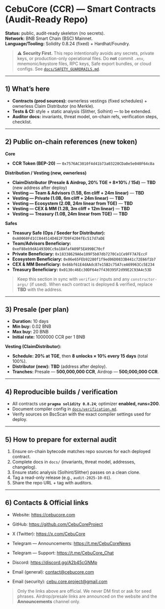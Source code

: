 # CebuCore (CCR) — Smart Contracts (Audit-Ready Repo)

**Status:** public, audit-ready skeleton (no secrets).  
**Network:** BNB Smart Chain (BSC) Mainnet.  
**Language/Tooling:** Solidity 0.8.24 (fixed) + Hardhat/Foundry.

> ⚠️ **Security First.** This repo intentionally avoids any secrets, private keys, or production-only operational files. Do **not** commit `.env`, mnemonic/keystore files, RPC keys, Safe export bundles, or cloud configs. See [`docs/SAFETY_GUARDRAILS.md`](docs/SAFETY_GUARDRAILS.md).

---

## 1) What’s here
- **Contracts (prod sources):** ownerless vestings (fixed schedules) + ownerless Claim Distributor (no Merkle).
- **Tests & CI:** style + static analysis (Slither, Solhint) — to be extended.
- **Auditor docs:** invariants, threat model, on-chain refs, verification steps, checklist.

---

## 2) Public on-chain references (new token)
**Core**
- **CCR Token (BEP-20)** — `0x7576AC3010f4d41b73a03220CDa0e5e040F64c8a`

**Distribution / Vesting (new, ownerless)**
- **ClaimDistributor (Presale & Airdrop, 20% TGE + 8×10% / 15d)** — **TBD** (new address after deploy)
- **Vesting — Team & Advisors (1.5B, 6m cliff + 24m linear)** — **TBD**
- **Vesting — Private (1.0B, 6m cliff + 24m linear)** — **TBD**
- **Vesting — Ecosystem (2.0B, 24m linear from TGE)** — **TBD**
- **Vesting — CEX & MM (1.2B, 3m cliff + 12m linear)** — **TBD**
- **Vesting — Treasury (1.0B, 24m linear from TGE)** — **TBD**

**Safes**
- **Treasury Safe (Ops / Seeder for Distributor):** `0xA0060Fd1CC044514D4E2F7D9F4204fEc517d7aDE`
- **Team/Advisors Beneficiary:** `0xeF88eb9dA1493D0Cc9a18AfafA09F5EA99BC70cf`
- **Private Beneficiary:** `0x18338629A6e109F5b07db7270Ce1Ce9FF7A7EccF`
- **Ecosystem Beneficiary:** `0x06e65FEb92280f1f9ed06D0833B441c72E66f1b7`
- **CEX & MM Beneficiary:** `0x66bf61E4dAAdc87e15B2c75A7ceA69963Cc5E234`
- **Treasury Beneficiary:** `0x0130c46Ec30DF64e7f430395F2d99E2C93A4c53D`

> Keep this section in sync with `verifier/` inputs and any `constructor-args/` (if used). When each contract is deployed & verified, replace **TBD** with the address.

---

## 3) Presale (per plan)
- **Duration:** 10 days  
- **Min buy:** 0.02 BNB  
- **Max buy:** 20 BNB  
- **Initial rate:** 1000000 CCR per 1 BNB  

**Vesting (ClaimDistributor):**  
- **Schedule:** **20% at TGE**, then **8 unlocks × 10% every 15 days** (total 100%).  
- **Distributor (new):** **TBD** (address after deploy).  
- **Tranches:** Presale — **500,000,000 CCR**, Airdrop — **500,000,000 CCR**.

---

## 4) Reproducible builds / verification
- All contracts use **`pragma solidity 0.8.24`**; optimizer **enabled, runs=200**.
- Document compiler config in [`docs/verification.md`](docs/verification.md).
- Verify sources on BscScan with the exact compiler settings used for deploy.

---

## 5) How to prepare for external audit
1. Ensure on-chain bytecode matches repo sources for each deployed contract.  
2. Complete docs in `docs/` (invariants, threat model, addresses, changelog).  
3. Ensure static analysis (Solhint/Slither) passes on a clean clone.  
4. Tag a read-only release (e.g., `audit-2025-10-01`).  
5. Share the repo URL + tag with auditors.

---

## 6) Contacts & Official links
- Website: https://cebucore.com  
- GitHub: https://github.com/CebuCoreProject

- X (Twitter): https://x.com/CebuCore  
- Telegram — Announcements: https://t.me/CebuCoreNews  
- Telegram — Support:      https://t.me/CebuCore_Chat  
- Discord:  https://discord.gg/A2b45cGNMp  

- Email (general): contact@cebucore.com  
- Email (security): cebu.core.project@gmail.com

> Only the links above are official. We never DM first or ask for seed phrases. Airdrop/presale links are announced on the website and the **Announcements** channel only.
